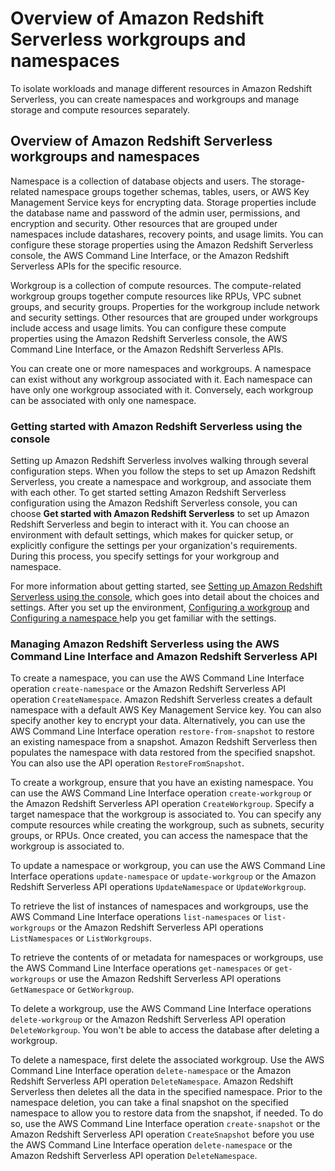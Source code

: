 # Overview of Amazon Redshift Serverless workgroups and namespaces<a name="serverless-workgroup-namespace"></a>

To isolate workloads and manage different resources in Amazon Redshift Serverless, you can create namespaces and workgroups and manage storage and compute resources separately\.

## Overview of Amazon Redshift Serverless workgroups and namespaces<a name="serverless-workgroups-and-namespaces"></a>

Namespace is a collection of database objects and users\. The storage\-related namespace groups together schemas, tables, users, or AWS Key Management Service keys for encrypting data\. Storage properties include the database name and password of the admin user, permissions, and encryption and security\. Other resources that are grouped under namespaces include datashares, recovery points, and usage limits\. You can configure these storage properties using the Amazon Redshift Serverless console, the AWS Command Line Interface, or the Amazon Redshift Serverless APIs for the specific resource\.

Workgroup is a collection of compute resources\. The compute\-related workgroup groups together compute resources like RPUs, VPC subnet groups, and security groups\. Properties for the workgroup include network and security settings\. Other resources that are grouped under workgroups include access and usage limits\. You can configure these compute properties using the Amazon Redshift Serverless console, the AWS Command Line Interface, or the Amazon Redshift Serverless APIs\.

You can create one or more namespaces and workgroups\. A namespace can exist without any workgroup associated with it\. Each namespace can have only one workgroup associated with it\. Conversely, each workgroup can be associated with only one namespace\.

### Getting started with Amazon Redshift Serverless using the console<a name="serverless-workgroups-and-namespaces-console"></a>

Setting up Amazon Redshift Serverless involves walking through several configuration steps\. When you follow the steps to set up Amazon Redshift Serverless, you create a namespace and workgroup, and associate them with each other\. To get started setting Amazon Redshift Serverless configuration using the Amazon Redshift Serverless console, you can choose **Get started with Amazon Redshift Serverless** to set up Amazon Redshift Serverless and begin to interact with it\. You can choose an environment with default settings, which makes for quicker setup, or explicitly configure the settings per your organization's requirements\. During this process, you specify settings for your workgroup and namespace\.

For more information about getting started, see [Setting up Amazon Redshift Serverless using the console](https://docs.aws.amazon.com/redshift/latest/mgmt/serverless-console-getting-started.html), which goes into detail about the choices and settings\. After you set up the environment, [Configuring a workgroup](serverless-workgroup-describe.md) and [Configuring a namespace ](serverless-console-namespace-config.md) help you get familiar with the settings\.

### Managing Amazon Redshift Serverless using the AWS Command Line Interface and Amazon Redshift Serverless API<a name="serverless-workgroups-and-namespaces-cli"></a>

To create a namespace, you can use the AWS Command Line Interface operation `create-namespace` or the Amazon Redshift Serverless API operation `CreateNamespace`\. Amazon Redshift Serverless creates a default namespace with a default AWS Key Management Service key\. You can also specify another key to encrypt your data\. Alternatively, you can use the AWS Command Line Interface operation `restore-from-snapshot` to restore an existing namespace from a snapshot\. Amazon Redshift Serverless then populates the namespace with data restored from the specified snapshot\. You can also use the API operation `RestoreFromSnapshot`\.

To create a workgroup, ensure that you have an existing namespace\. You can use the AWS Command Line Interface operation `create-workgroup` or the Amazon Redshift Serverless API operation `CreateWorkgroup`\. Specify a target namespace that the workgroup is associated to\. You can specify any compute resources while creating the workgroup, such as subnets, security groups, or RPUs\. Once created, you can access the namespace that the workgroup is associated to\.

To update a namespace or workgroup, you can use the AWS Command Line Interface operations `update-namespace` or `update-workgroup` or the Amazon Redshift Serverless API operations `UpdateNamespace` or `UpdateWorkgroup`\.

To retrieve the list of instances of namespaces and workgroups, use the AWS Command Line Interface operations `list-namespaces` or `list-workgroups` or the Amazon Redshift Serverless API operations `ListNamespaces` or `ListWorkgroups`\.

To retrieve the contents of or metadata for namespaces or workgroups, use the AWS Command Line Interface operations `get-namespaces` or `get-workgroups` or use the Amazon Redshift Serverless API operations `GetNamespace` or `GetWorkgroup`\.

To delete a workgroup, use the AWS Command Line Interface operations `delete-workgroup` or the Amazon Redshift Serverless API operation `DeleteWorkgroup`\. You won't be able to access the database after deleting a workgroup\.

To delete a namespace, first delete the associated workgroup\. Use the AWS Command Line Interface operation `delete-namespace` or the Amazon Redshift Serverless API operation `DeleteNamespace`\. Amazon Redshift Serverless then deletes all the data in the specified namespace\. Prior to the namespace deletion, you can take a final snapshot on the specified namespace to allow you to restore data from the snapshot, if needed\. To do so, use the AWS Command Line Interface operation `create-snapshot` or the Amazon Redshift Serverless API operation `CreateSnapshot` before you use the AWS Command Line Interface operation `delete-namespace` or the Amazon Redshift Serverless API operation `DeleteNamespace`\.